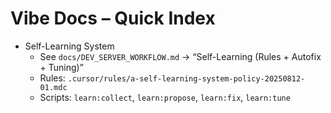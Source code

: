 # Vibe Docs – Quick Index

- Self-Learning System
  - See `docs/DEV_SERVER_WORKFLOW.md` → “Self-Learning (Rules + Autofix + Tuning)”
  - Rules: `.cursor/rules/a-self-learning-system-policy-20250812-01.mdc`
  - Scripts: `learn:collect`, `learn:propose`, `learn:fix`, `learn:tune`
